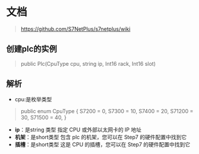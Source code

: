 # 文档
>https://github.com/S7NetPlus/s7netplus/wiki

## 创建plc的实例
>public Plc(CpuType cpu, string ip, Int16 rack, Int16 slot)

## 解析
* cpu:是枚举类型

>public enum CpuType {
    S7200 = 0,
    S7300 = 10,
    S7400 = 20,
    S71200 = 30,
    S71500 = 40,
}
- **ip**：是string 类型 指定 CPU 或外部以太网卡的 IP 地址
- **机架**：是short类型 包含 plc 的机架，您可以在 Step7 的硬件配置中找到它
- **插槽**：是short类型 这是 CPU 的插槽，您可以在 Step7 的硬件配置中找到它